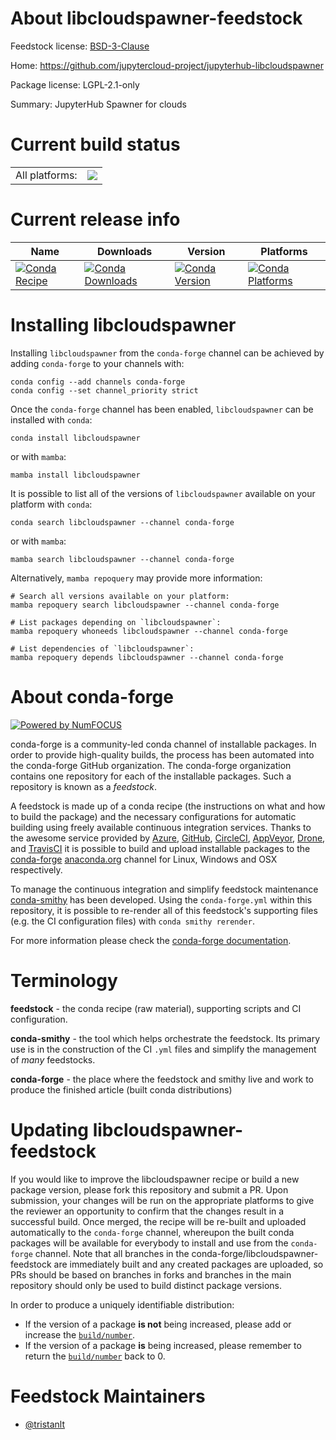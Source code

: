 About libcloudspawner-feedstock
===============================

Feedstock license: [BSD-3-Clause](https://github.com/conda-forge/libcloudspawner-feedstock/blob/main/LICENSE.txt)

Home: https://github.com/jupytercloud-project/jupyterhub-libcloudspawner

Package license: LGPL-2.1-only

Summary: JupyterHub Spawner for clouds

Current build status
====================


<table><tr><td>All platforms:</td>
    <td>
      <a href="https://dev.azure.com/conda-forge/feedstock-builds/_build/latest?definitionId=21684&branchName=main">
        <img src="https://dev.azure.com/conda-forge/feedstock-builds/_apis/build/status/libcloudspawner-feedstock?branchName=main">
      </a>
    </td>
  </tr>
</table>

Current release info
====================

| Name | Downloads | Version | Platforms |
| --- | --- | --- | --- |
| [![Conda Recipe](https://img.shields.io/badge/recipe-libcloudspawner-green.svg)](https://anaconda.org/conda-forge/libcloudspawner) | [![Conda Downloads](https://img.shields.io/conda/dn/conda-forge/libcloudspawner.svg)](https://anaconda.org/conda-forge/libcloudspawner) | [![Conda Version](https://img.shields.io/conda/vn/conda-forge/libcloudspawner.svg)](https://anaconda.org/conda-forge/libcloudspawner) | [![Conda Platforms](https://img.shields.io/conda/pn/conda-forge/libcloudspawner.svg)](https://anaconda.org/conda-forge/libcloudspawner) |

Installing libcloudspawner
==========================

Installing `libcloudspawner` from the `conda-forge` channel can be achieved by adding `conda-forge` to your channels with:

```
conda config --add channels conda-forge
conda config --set channel_priority strict
```

Once the `conda-forge` channel has been enabled, `libcloudspawner` can be installed with `conda`:

```
conda install libcloudspawner
```

or with `mamba`:

```
mamba install libcloudspawner
```

It is possible to list all of the versions of `libcloudspawner` available on your platform with `conda`:

```
conda search libcloudspawner --channel conda-forge
```

or with `mamba`:

```
mamba search libcloudspawner --channel conda-forge
```

Alternatively, `mamba repoquery` may provide more information:

```
# Search all versions available on your platform:
mamba repoquery search libcloudspawner --channel conda-forge

# List packages depending on `libcloudspawner`:
mamba repoquery whoneeds libcloudspawner --channel conda-forge

# List dependencies of `libcloudspawner`:
mamba repoquery depends libcloudspawner --channel conda-forge
```


About conda-forge
=================

[![Powered by
NumFOCUS](https://img.shields.io/badge/powered%20by-NumFOCUS-orange.svg?style=flat&colorA=E1523D&colorB=007D8A)](https://numfocus.org)

conda-forge is a community-led conda channel of installable packages.
In order to provide high-quality builds, the process has been automated into the
conda-forge GitHub organization. The conda-forge organization contains one repository
for each of the installable packages. Such a repository is known as a *feedstock*.

A feedstock is made up of a conda recipe (the instructions on what and how to build
the package) and the necessary configurations for automatic building using freely
available continuous integration services. Thanks to the awesome service provided by
[Azure](https://azure.microsoft.com/en-us/services/devops/), [GitHub](https://github.com/),
[CircleCI](https://circleci.com/), [AppVeyor](https://www.appveyor.com/),
[Drone](https://cloud.drone.io/welcome), and [TravisCI](https://travis-ci.com/)
it is possible to build and upload installable packages to the
[conda-forge](https://anaconda.org/conda-forge) [anaconda.org](https://anaconda.org/)
channel for Linux, Windows and OSX respectively.

To manage the continuous integration and simplify feedstock maintenance
[conda-smithy](https://github.com/conda-forge/conda-smithy) has been developed.
Using the ``conda-forge.yml`` within this repository, it is possible to re-render all of
this feedstock's supporting files (e.g. the CI configuration files) with ``conda smithy rerender``.

For more information please check the [conda-forge documentation](https://conda-forge.org/docs/).

Terminology
===========

**feedstock** - the conda recipe (raw material), supporting scripts and CI configuration.

**conda-smithy** - the tool which helps orchestrate the feedstock.
                   Its primary use is in the construction of the CI ``.yml`` files
                   and simplify the management of *many* feedstocks.

**conda-forge** - the place where the feedstock and smithy live and work to
                  produce the finished article (built conda distributions)


Updating libcloudspawner-feedstock
==================================

If you would like to improve the libcloudspawner recipe or build a new
package version, please fork this repository and submit a PR. Upon submission,
your changes will be run on the appropriate platforms to give the reviewer an
opportunity to confirm that the changes result in a successful build. Once
merged, the recipe will be re-built and uploaded automatically to the
`conda-forge` channel, whereupon the built conda packages will be available for
everybody to install and use from the `conda-forge` channel.
Note that all branches in the conda-forge/libcloudspawner-feedstock are
immediately built and any created packages are uploaded, so PRs should be based
on branches in forks and branches in the main repository should only be used to
build distinct package versions.

In order to produce a uniquely identifiable distribution:
 * If the version of a package **is not** being increased, please add or increase
   the [``build/number``](https://docs.conda.io/projects/conda-build/en/latest/resources/define-metadata.html#build-number-and-string).
 * If the version of a package **is** being increased, please remember to return
   the [``build/number``](https://docs.conda.io/projects/conda-build/en/latest/resources/define-metadata.html#build-number-and-string)
   back to 0.

Feedstock Maintainers
=====================

* [@tristanlt](https://github.com/tristanlt/)

